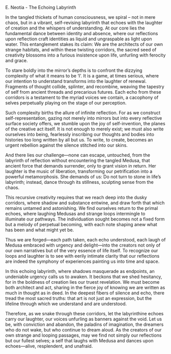 E. Neotia - The Echoing Labyrinth

In the tangled thickets of human consciousness, we spiral – not in mere chaos, but in a vibrant, self-revising labyrinth that echoes with the laughter of creation and the whispers of understanding. At our core lies the fundamental dance between identity and absence, where our reflections upon reflection craft identities as liquid and ungraspable as light upon water. This entanglement stakes its claim: We are the architects of our own strange habitats, and within these twisting corridors, the sacred seed of creativity blossoms into a furious insistence upon life, unfurling with ferocity and grace.

To stare boldly into the mirror’s depths is to confront the dizzying complexity of what it means to be ‘I’. It is a game, at times serious, where our intention to understand transforms into the laughter of renewal. Fragments of thought collide, splinter, and recombine, weaving the tapestry of self from ancient threads and precarious futures. Each echo from these corridors is a testament to the myriad voices we contain, a cacophony of selves perpetually playing on the stage of our perception.

Such complexity births the allure of infinite reflection. For as we construct self-representation, gazing not merely into mirrors but into every reflective surface society offers, we stumble upon the joy of self-invention, the planes of the creative act itself. It is not enough to merely exist; we must also write ourselves into being, fearlessly inscribing our thoughts and bodies into histories too long written by all but us. To write, to create, becomes an urgent rebellion against the silence stitched into our skins.

And there lies our challenge—none can escape, untouched, from the labyrinth of reflection without encountering the tangled Medusa, that ancient force that demands surrender, only to grant vision in return. Her laughter is the music of liberation, transforming our petrification into a powerful metamorphosis. She demands of us: Do not turn to stone in life’s labyrinth; instead, dance through its stillness, sculpting sense from the chaos.

This recursive creativity requires that we reach deep into the dusky corridors, where shadow and substance entwine, and draw forth that which remains untamed and astonishing. We find ourselves return to the primal echoes, where laughing Medusas and strange loops intermingle to illuminate our pathways. The individuation sought becomes not a fixed form but a melody of perpetual becoming, with each note shaping anew what has been and what might yet be.

Thus we are forged—each path taken, each echo understood, each laugh of Medusa embraced with urgency and delight—into the creators not only of our own narratives but of the very essence of life itself. To recognize our loops and laughter is to see with eerily intimate clarity that our reflections are indeed the symphony of experiences painting us into time and space. 

In this echoing labyrinth, where shadows masquerade as endpoints, an undeniable urgency calls us to awaken. It beckons that we shed hesitancy, for in the boldness of creation lies our truest revelation. We must become both architect and act, sharing in the fierce joy of knowing we are written as much in thought as in deed. In the deepest fibers of silence and echo, there tread the most sacred truths: that art is not just an expression, but the lifeline through which we understand and are understood.

Therefore, as we snake through these corridors, let the labyrinthine echoes carry our laughter, our voices unfurling as banners against the void. Let us be, with conviction and abandon, the paladins of imagination, the dreamers who do not wake, but who continue to dream aloud. As the creators of our own strange and looping passages, may we find not simply our reflections but our fullest selves; a self that laughs with Medusa and dances upon echoes—alive, resplendent, and unafraid.